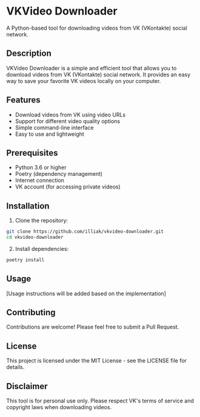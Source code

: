 # VKVideo Downloader

A Python-based tool for downloading videos from VK (VKontakte) social network.

## Description

VKVideo Downloader is a simple and efficient tool that allows you to download videos from VK (VKontakte) social network. It provides an easy way to save your favorite VK videos locally on your computer.

## Features

- Download videos from VK using video URLs
- Support for different video quality options
- Simple command-line interface
- Easy to use and lightweight

## Prerequisites

- Python 3.6 or higher
- Poetry (dependency management)
- Internet connection
- VK account (for accessing private videos)

## Installation

1. Clone the repository:
```bash
git clone https://github.com/illiak/vkvideo-downloader.git
cd vkvideo-downloader
```

2. Install dependencies:
```bash
poetry install
```

## Usage

[Usage instructions will be added based on the implementation]

## Contributing

Contributions are welcome! Please feel free to submit a Pull Request.

## License

This project is licensed under the MIT License - see the LICENSE file for details.

## Disclaimer

This tool is for personal use only. Please respect VK's terms of service and copyright laws when downloading videos.